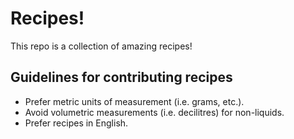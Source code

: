 # Recipes!

This repo is a collection of amazing recipes!

## Guidelines for contributing recipes

* Prefer metric units of measurement (i.e. grams, etc.).
* Avoid volumetric measurements (i.e. decilitres) for non-liquids.
* Prefer recipes in English.

